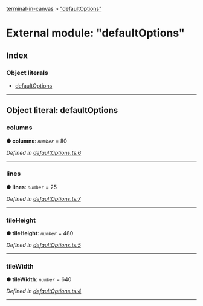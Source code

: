 [terminal-in-canvas](../README.md) > ["defaultOptions"](../modules/_defaultoptions_.md)



# External module: "defaultOptions"

## Index

### Object literals

* [defaultOptions](_defaultoptions_.md#defaultoptions)



---
<a id="defaultoptions"></a>

## Object literal: defaultOptions


<a id="defaultoptions.columns"></a>

###  columns

**●  columns**:  *`number`*  = 80

*Defined in [defaultOptions.ts:6](https://github.com/danikaze/terminal-in-canvas/blob/8e7af1d/src/defaultOptions.ts#L6)*





___
<a id="defaultoptions.lines"></a>

###  lines

**●  lines**:  *`number`*  = 25

*Defined in [defaultOptions.ts:7](https://github.com/danikaze/terminal-in-canvas/blob/8e7af1d/src/defaultOptions.ts#L7)*





___
<a id="defaultoptions.tileheight"></a>

###  tileHeight

**●  tileHeight**:  *`number`*  = 480

*Defined in [defaultOptions.ts:5](https://github.com/danikaze/terminal-in-canvas/blob/8e7af1d/src/defaultOptions.ts#L5)*





___
<a id="defaultoptions.tilewidth"></a>

###  tileWidth

**●  tileWidth**:  *`number`*  = 640

*Defined in [defaultOptions.ts:4](https://github.com/danikaze/terminal-in-canvas/blob/8e7af1d/src/defaultOptions.ts#L4)*





___



